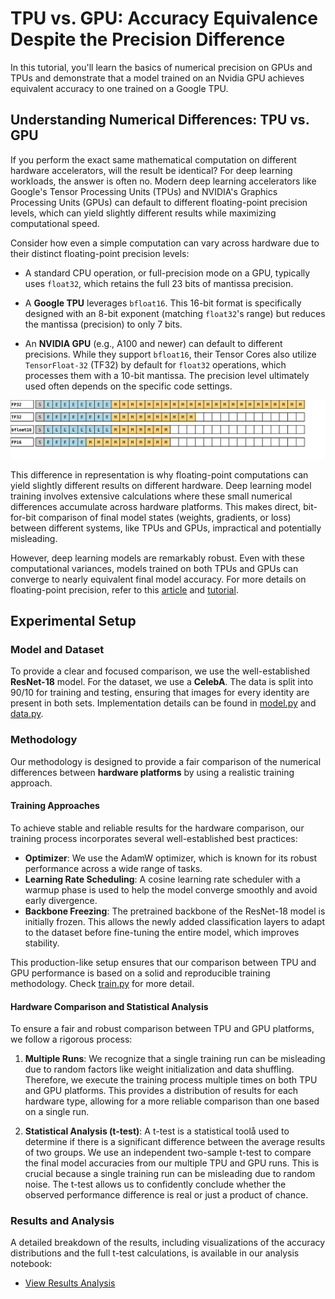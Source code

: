 # TPU vs. GPU: Accuracy Equivalence Despite the Precision Difference

In this tutorial, you'll learn the basics of numerical precision on GPUs and
TPUs and demonstrate that a model trained on an Nvidia GPU achieves equivalent
accuracy to one trained on a Google TPU.

## Understanding Numerical Differences: TPU vs. GPU

If you perform the exact same mathematical computation on different hardware
accelerators, will the result be identical? For deep learning workloads, the
answer is often no. Modern deep learning accelerators like Google's Tensor
Processing Units (TPUs) and NVIDIA's Graphics Processing Units (GPUs) can
default to different floating-point precision levels, which can yield slightly
different results while maximizing computational speed.

Consider how even a simple computation can vary across hardware due to their
distinct floating-point precision levels:

* A standard CPU operation, or full-precision mode on a GPU, typically uses
  `float32`, which retains the full 23 bits of mantissa precision.

* A **Google TPU** leverages `bfloat16`. This 16-bit format is specifically
  designed with an 8-bit exponent (matching `float32`'s range) but reduces the
  mantissa (precision) to only 7 bits.

* An **NVIDIA GPU** (e.g., A100 and newer) can default to different precisions.
  While they support `bfloat16`, their Tensor Cores also utilize
  `TensorFloat-32` (TF32) by default for `float32` operations, which processes
  them with a 10-bit mantissa. The precision level ultimately used often depends
  on the specific code settings.

![alt text](img/bit_layout.svg "bit_layout")

This difference in representation is why floating-point computations can yield
slightly different results on different hardware. Deep learning model training
involves extensive calculations where these small numerical differences
accumulate across hardware platforms. This makes direct, bit-for-bit comparison
of final model states (weights, gradients, or loss) between different systems,
like TPUs and GPUs, impractical and potentially misleading.

However, deep learning models are remarkably robust. Even with these
computational variances, models trained on both TPUs and GPUs can converge to
nearly equivalent final model accuracy. For more details on floating-point
precision, refer to this
[article](https://cloud.google.com/blog/products/ai-machine-learning/bfloat16-the-secret-to-high-performance-on-cloud-tpus)
and
[tutorial](https://github.com/pytorch/xla/blob/9c8ae9f9d79770a0f534e7eccf5b48c087d7513f/docs/source/tutorials/precision_tutorial.ipynb).

## Experimental Setup

### Model and Dataset

To provide a clear and focused comparison, we use the well-established
**ResNet-18** model. For the dataset, we use a **CelebA**. The data is split
into 90/10 for training and testing, ensuring that images for every identity are
present in both sets. Implementation details can be found in
[model.py](model.py) and [data.py](../../torch_xla_vision_models/data.py).



### Methodology

Our methodology is designed to provide a fair comparison of the numerical
differences between **hardware platforms** by using a realistic training
approach.

#### Training Approaches

To achieve stable and reliable results for the hardware comparison, our training
process incorporates several well-established best practices:

-   **Optimizer**: We use the AdamW optimizer, which is known for its robust
    performance across a wide range of tasks.
-   **Learning Rate Scheduling**: A cosine learning rate scheduler with a warmup
    phase is used to help the model converge smoothly and avoid early
    divergence.
-   **Backbone Freezing**: The pretrained backbone of the ResNet-18 model is
    initially frozen. This allows the newly added classification layers to adapt
    to the dataset before fine-tuning the entire model, which improves
    stability.

This production-like setup ensures that our comparison between TPU and GPU
performance is based on a solid and reproducible training methodology. Check
[train.py](../../torch_xla_vision_models/train.py) for more detail.

#### Hardware Comparison and Statistical Analysis

To ensure a fair and robust comparison between TPU and GPU platforms, we follow
a rigorous process:

1.  **Multiple Runs**: We recognize that a single training run can be misleading
    due to random factors like weight initialization and data shuffling.
    Therefore, we execute the training process multiple times on both TPU and
    GPU platforms. This provides a distribution of results for each hardware
    type, allowing for a more reliable comparison than one based on a single
    run.

2.  **Statistical Analysis (t-test)**: A t-test is a statistical toolå used to
    determine if there is a significant difference between the average results
    of two groups. We use an independent two-sample t-test to compare the final
    model accuracies from our multiple TPU and GPU runs. This is crucial because
    a single training run can be misleading due to random noise. The t-test
    allows us to confidently conclude whether the observed performance
    difference is real or just a product of chance.



### Results and Analysis

A detailed breakdown of the results, including visualizations of the accuracy
distributions and the full t-test calculations, is available in our analysis
notebook:

- [View Results Analysis](viz.ipynb)
